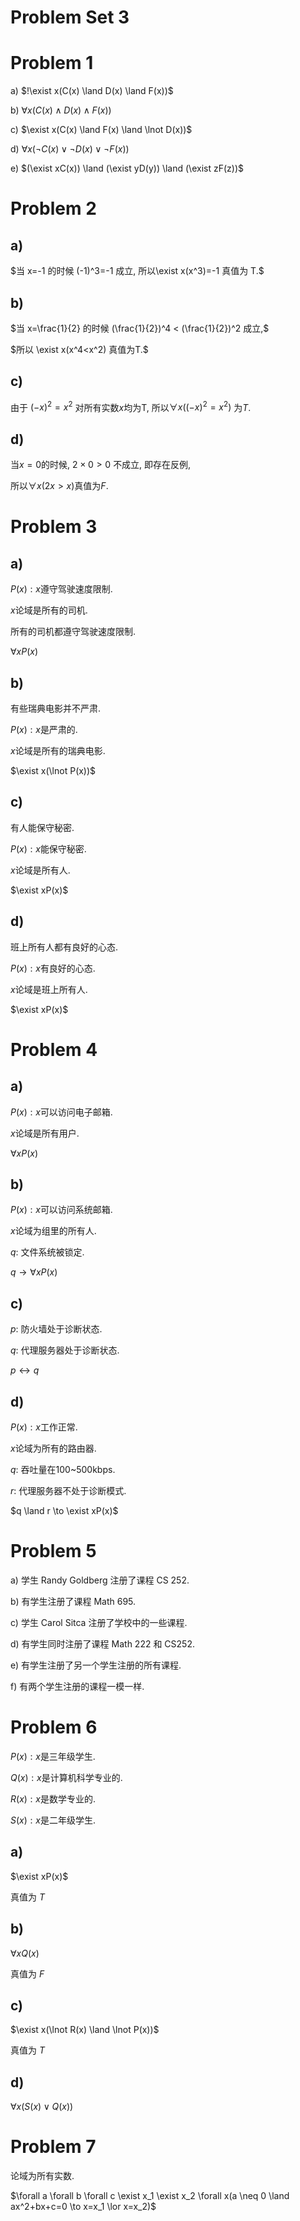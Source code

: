 # Problem Set 3

# Problem 1

a) $!\exist x(C(x) \land D(x) \land F(x))$

b) $\forall x(C(x) \land D(x) \land F(x))$

c) $\exist x(C(x) \land F(x) \land \lnot D(x))$

d) $\forall x(\lnot C(x) \lor \lnot D(x) \lor \lnot F(x))$

e) $(\exist xC(x)) \land (\exist yD(y)) \land (\exist zF(z))$


# Problem 2

## a) 

$当 x=-1 的时候 (-1)^3=-1 成立, 所以\exist x(x^3)=-1 真值为 T.$

## b)

$当 x=\frac{1}{2} 的时候 (\frac{1}{2})^4 < (\frac{1}{2})^2 成立,$

$所以 \exist x(x^4<x^2) 真值为T.$

## c)

由于 $(-x)^2=x^2$ 对所有实数$x$均为T, 所以$\forall x((-x)^2=x^2)$ 为$T$.

## d)

当$x = 0$的时候, $2 \times 0 > 0$ 不成立, 即存在反例, 

所以$\forall x(2x>x)$真值为$F$.


# Problem 3

## a)

$P(x): x$遵守驾驶速度限制.

$x$论域是所有的司机.

所有的司机都遵守驾驶速度限制.

$\forall xP(x)$

## b)

有些瑞典电影并不严肃.

$P(x): x$是严肃的.

$x$论域是所有的瑞典电影.

$\exist x(\lnot P(x))$

## c)

有人能保守秘密.

$P(x): x$能保守秘密.

$x$论域是所有人.

$\exist xP(x)$

## d)

班上所有人都有良好的心态.

$P(x): x$有良好的心态.

$x$论域是班上所有人.

$\exist xP(x)$


# Problem 4

## a)

$P(x): x$可以访问电子邮箱.

$x$论域是所有用户.

$\forall xP(x)$

## b)

$P(x): x$可以访问系统邮箱.

$x$论域为组里的所有人.

$q:$ 文件系统被锁定.

$q \to \forall xP(x)$

## c)

$p:$ 防火墙处于诊断状态.

$q:$ 代理服务器处于诊断状态.

$p \leftrightarrow q$

## d)

$P(x): x$工作正常.

$x$论域为所有的路由器.

$q:$ 吞吐量在100~500kbps.

$r:$ 代理服务器不处于诊断模式.

$q \land r \to \exist xP(x)$


# Problem 5

a) 学生 Randy Goldberg 注册了课程 CS 252.

b) 有学生注册了课程 Math 695.

c) 学生 Carol Sitca 注册了学校中的一些课程.

d) 有学生同时注册了课程 Math 222 和 CS252.

e) 有学生注册了另一个学生注册的所有课程.

f) 有两个学生注册的课程一模一样.


# Problem 6

$P(x): x$是三年级学生.

$Q(x): x$是计算机科学专业的.

$R(x): x$是数学专业的.

$S(x): x$是二年级学生.

## a)

$\exist xP(x)$

真值为 $T$

## b)

$\forall xQ(x)$

真值为 $F$

## c)

$\exist x(\lnot R(x) \land \lnot P(x))$

真值为 $T$

## d)

$\forall x(S(x) \lor Q(x))$


# Problem 7

论域为所有实数.

$\forall a \forall b \forall c \exist x_1 \exist x_2 \forall x(a \neq 0 \land ax^2+bx+c=0 \to x=x_1 \lor x=x_2)$